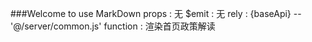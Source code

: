 ###Welcome to use MarkDown
props : 无
$emit :	无
rely :	{baseApi} -- '@/server/common.js'
function : 渲染首页政策解读